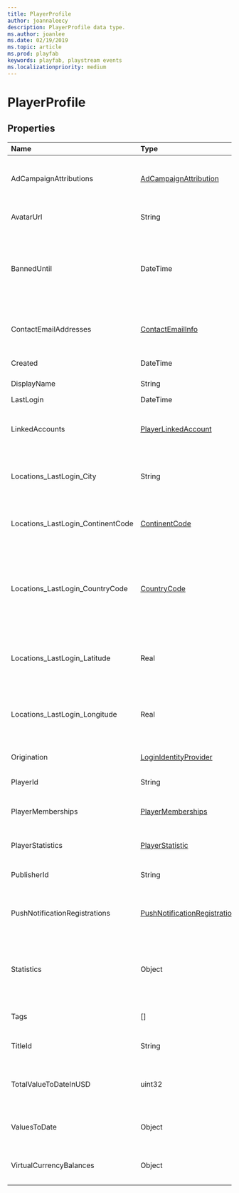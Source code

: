 ```yaml
---
title: PlayerProfile
author: joannaleecy
description: PlayerProfile data type.
ms.author: joanlee
ms.date: 02/19/2019
ms.topic: article
ms.prod: playfab
keywords: playfab, playstream events
ms.localizationpriority: medium
---
```


# PlayerProfile

## Properties

|Name|Type|Description|
| :--------------------|:-------------------|:----------------------|
|AdCampaignAttributions|[AdCampaignAttribution](adcampaignattribution.md)|Array of ad campaigns player has been attributed to|
|AvatarUrl|String|Image URL of the player's avatar.|
|BannedUntil|DateTime|Banned until UTC Date. If permanent ban this is set for 20 years after the original ban date.|
|ContactEmailAddresses|[ContactEmailInfo](contactemailinfo.md)|Array of contact email addresses associated with the player|
|Created|DateTime|Player record created|
|DisplayName|String|Player Display Name|
|LastLogin|DateTime|Last login|
|LinkedAccounts|[PlayerLinkedAccount](playerlinkedaccount.md)|Array of third party accounts linked to this player|
|Locations_LastLogin_City|String|City of the player's geographic location on last login|
|Locations_LastLogin_ContinentCode|[ContinentCode](continentcode.md)|The two-character continent code for this location|
|Locations_LastLogin_CountryCode|[CountryCode](countrycode.md)|The two-character ISO 3166-1 country code for the country/region associated with the location|
|Locations_LastLogin_Latitude|Real|Latitude coordinate of the player's geographic location on last login|
|Locations_LastLogin_Longitude|Real|Longitude coordinate of the player's geographic location on last login|
|Origination|[LoginIdentityProvider](loginidentityprovider.md)|Player account origination|
|PlayerId|String|PlayFab Player ID|
|PlayerMemberships|[PlayerMemberships](playermemberships.md)|Array of memberships this player owns|
|PlayerStatistics|[PlayerStatistic](playerstatistic.md)|Array of player statistics|
|PublisherId|String|Publisher this player belongs to|
|PushNotificationRegistrations|[PushNotificationRegistration](pushnotificationregistration.md)|Array of configured push notification end points|
|Statistics|Object|Dictionary of player's statistics using only the latest version's value|
|Tags|[]|List of player's tags for segmentation.|
|TitleId|String|Title ID this profile applies to|
|TotalValueToDateInUSD|uint32|A sum of player's total purchases in USD across all currencies.|
|ValuesToDate|Object|Dictionary of player's total purchases by currency.|
|VirtualCurrencyBalances|Object|Dictionary of player's virtual currency balances|
